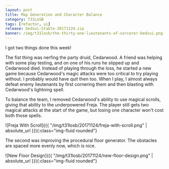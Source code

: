 ```yaml
---
layout: post
title: Map Generation and Character Balance
category: T31LoSB
tags: [refactor, ui]
release: bedsui-Stable-20171124.zip
banner: /img/t31losb/the-thirty-one-lieutenants-of-sorcerer-bedsui.png
---
```


I got two things done this week!

The fist thing was nerfing the party druid, Cedarwood. A friend was helping with some play testing, and on one of his runs he slipped up and Cedarwood died. Instead of playing through the loss, he started a new game because Cedarwood's magic attacks were too critical to try playing without. I probably would have quit then too. When I play, I almost always defeat enemy lieutenants by first cornering them and then blasting with Cedarwood's lightning spell.

To balance the team, I removed Cedarwood's ability to use magical scrolls, giving that ability to the underpowered Freja. The player still gets two magical attacks at the start of the game, but losing one character won't cost both those spells.

![Freja With Scroll]({{ "/img/t31losb/20171124/freja-with-scroll.png" | absolute_url }}){:class="img-fluid rounded"}

The second was improving the procedural floor generator. The obstacles are spaced more evenly now, which is nice.

![New Floor Design]({{ "/img/t31losb/20171124/new-floor-design.png" | absolute_url }}){:class="img-fluid rounded"}
